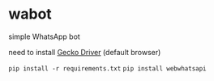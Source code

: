 # wabot
simple WhatsApp bot

need to install [Gecko Driver](https://github.com/mozilla/geckodriver) (default browser)

`pip install -r requirements.txt`
`pip install webwhatsapi`
